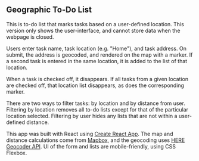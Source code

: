 ## Geographic To-Do List

This is to-do list that marks tasks based on a user-defined location. This version only shows the user-interface, and cannot store data when the webpage is closed. 

Users enter task name, task location (e.g. "Home"), and task address. On submit, the address is geocoded, and rendered on the map with a marker. If a second task is entered in the same location, it is added to the list of that location. 

When a task is checked off, it disappears. If all tasks from a given location are checked off, that location list disappears, as does the corresponding marker. 

There are two ways to filter tasks: by location and by distance from user. Filtering by location removes all to-do lists except for that of the particular location selected. Filtering by user hides any lists that are not within a user-defined distance.

This app was built with React using [Create React App](https://facebook.github.io/create-react-app/). The map and distance calculations come from [Mapbox](https://www.mapbox.com/), and the geocoding uses [HERE Geocoder API](https://developer.here.com/documentation/geocoder/topics/what-is.html). UI of the form and lists are mobile-friendly, using CSS Flexbox.

